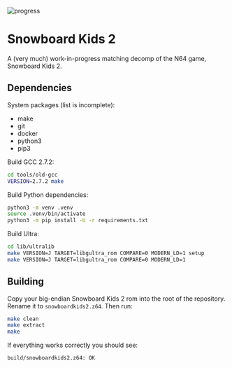 ![progress](https://img.shields.io/badge/progress-4.61%25-blue)

# Snowboard Kids 2

A (very much) work-in-progress matching decomp of the N64 game, Snowboard Kids 2.

## Dependencies

System packages (list is incomplete):

* make
* git
* docker
* python3
* pip3

Build GCC 2.7.2:

```bash
cd tools/old-gcc
VERSION=2.7.2 make
```

Build Python dependencies:

```bash
python3 -m venv .venv
source .venv/bin/activate
python3 -m pip install -U -r requirements.txt
```

Build Ultra:

```bash
cd lib/ultralib
make VERSION=J TARGET=libgultra_rom COMPARE=0 MODERN_LD=1 setup
make VERSION=J TARGET=libgultra_rom COMPARE=0 MODERN_LD=1
```

## Building

Copy your big-endian Snowboard Kids 2 rom into the root of the repository. Rename it to `snowboardkids2.z64`. Then run:

```bash
make clean
make extract
make
```

If everything works correctly you should see:

```bash
build/snowboardkids2.z64: OK
```
